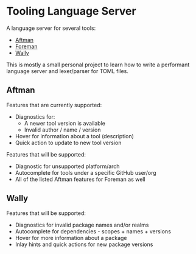 # Tooling Language Server

A language server for several tools:

- [Aftman](https://github.com/LPGhatguy/aftman)
- [Foreman](https://github.com/roblox/foreman)
- [Wally](https://github.com/UpliftGames/wally)

This is mostly a small personal project to learn how to write a performant language server and lexer/parser for TOML files.

## Aftman

Features that are currently supported:

- Diagnostics for:
  - A newer tool version is available
  - Invalid author / name / version
- Hover for information about a tool (description)
- Quick action to update to new tool version

Features that will be supported:

- Diagnostic for unsupported platform/arch
- Autocomplete for tools under a specific GitHub user/org
- All of the listed Aftman features for Foreman as well

## Wally

Features that will be supported:

- Diagnostics for invalid package names and/or realms
- Autocomplete for dependencies - scopes + names + versions
- Hover for more information about a package
- Inlay hints and quick actions for new package versions
